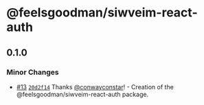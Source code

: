 # @feelsgoodman/siwveim-react-auth

## 0.1.0

### Minor Changes

- [#13](https://github.com/feelsgoodman-web3/siwveim/pull/13) [`20d2f14`](https://github.com/feelsgoodman-web3/siwveim/commit/20d2f14253263c999d9225ea8c80a8d825952a2b) Thanks [@conwayconstar](https://github.com/conwayconstar)! - Creation of the @feelsgoodman/siwveim-react-auth package.
